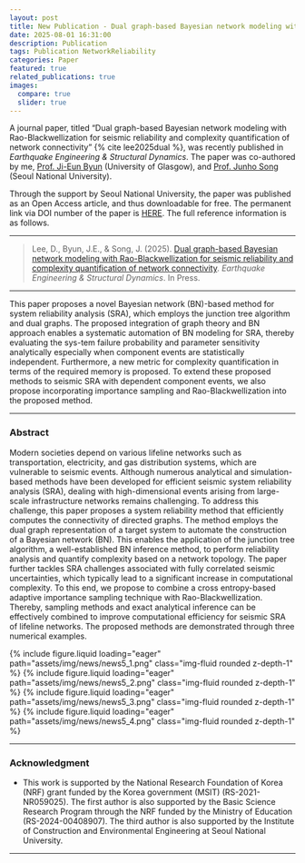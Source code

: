 ```yaml
---
layout: post
title: New Publication - Dual graph-based Bayesian network modeling with Rao-Blackwellization for seismic reliability and complexity quantification of network connectivity
date: 2025-08-01 16:31:00
description: Publication
tags: Publication NetworkReliability
categories: Paper
featured: true
related_publications: true
images:
  compare: true
  slider: true
---
```


A journal paper, titled “Dual graph-based Bayesian network modeling with Rao-Blackwellization for seismic reliability and complexity quantification of network connectivity” {% cite lee2025dual %}, was recently published in _Earthquake Engineering & Structural Dynamics_. The paper was co-authored by me, [Prof. Ji-Eun Byun](https://jieunbyun.github.io/) (University of Glasgow), and [Prof. Junho Song](https://systemreliability.wordpress.com) (Seoul National University).

Through the support by Seoul National University, the paper was published as an Open Access article, and thus downloadable for free. The permanent link via DOI number of the paper is [HERE](https://onlinelibrary.wiley.com/doi/abs/10.1002/eqe.4362). The full reference information is as follows.

<hr>

> Lee, D., Byun, J.E., & Song, J. (2025). [Dual graph-based Bayesian network modeling with Rao-Blackwellization for seismic reliability and complexity quantification of network connectivity](https://onlinelibrary.wiley.com/doi/abs/10.1002/eqe.4362). _Earthquake Engineering & Structural Dynamics_. In Press.

<hr>

This paper proposes a novel Bayesian network (BN)-based method for system reliability analysis (SRA), which employs the junction tree algorithm and dual graphs. The proposed integration of graph theory and BN approach enables a systematic automation of BN modeling for SRA, thereby evaluating the sys-tem failure probability and parameter sensitivity analytically especially when component events are statistically independent. Furthermore, a new metric for complexity quantification in terms of the required memory is proposed. To extend these proposed methods to seismic SRA with dependent component events, we also propose incorporating importance sampling and Rao-Blackwellization into the proposed method.

<hr>

### Abstract

Modern societies depend on various lifeline networks such as transportation, electricity, and gas distribution systems, which are vulnerable to seismic events. Although numerous analytical and simulation-based methods have been developed for efficient seismic system reliability analysis (SRA), dealing with high-dimensional events arising from large-scale infrastructure networks remains challenging. To address this challenge, this paper proposes a system reliability method that efficiently computes the connectivity of directed graphs. The method employs the dual graph representation of a target system to automate the construction of a Bayesian network (BN). This enables the application of the junction tree algorithm, a well-established BN inference method, to perform reliability analysis and quantify complexity based on a network topology. The paper further tackles SRA challenges associated with fully correlated seismic uncertainties, which typically lead to a significant increase in computational complexity. To this end, we propose to combine a cross entropy-based adaptive importance sampling technique with Rao-Blackwellization. Thereby, sampling methods and exact analytical inference can be effectively combined to improve computational efficiency for seismic SRA of lifeline networks. The proposed methods are demonstrated through three numerical examples.

<swiper-container keyboard="true" navigation="true" pagination="true" pagination-clickable="true" pagination-dynamic-bullets="true" rewind="true">
  <swiper-slide>{% include figure.liquid loading="eager" path="assets/img/news/news5_1.png" class="img-fluid rounded z-depth-1" %}</swiper-slide>
  <swiper-slide>{% include figure.liquid loading="eager" path="assets/img/news/news5_2.png" class="img-fluid rounded z-depth-1" %}</swiper-slide>
  <swiper-slide>{% include figure.liquid loading="eager" path="assets/img/news/news5_3.png" class="img-fluid rounded z-depth-1" %}</swiper-slide>
  <swiper-slide>{% include figure.liquid loading="eager" path="assets/img/news/news5_4.png" class="img-fluid rounded z-depth-1" %}</swiper-slide>
</swiper-container>

<hr>

### Acknowledgment

- This work is supported by the National Research Foundation of Korea (NRF) grant funded by the Korea government (MSIT) (RS-2021-NR059025). The first author is also supported by the Basic Science Research Program through the NRF funded by the Ministry of Education (RS-2024-00408907). The third author is also supported by the Institute of Construction and Environmental Engineering at Seoul National University.

<hr>
